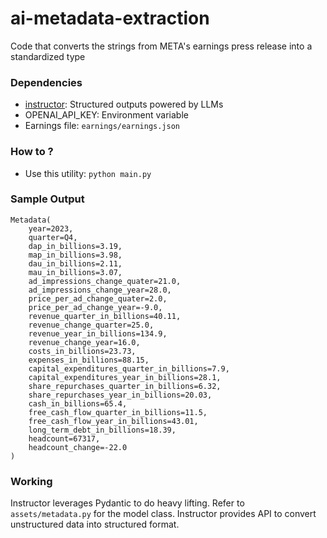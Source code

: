 # ai-metadata-extraction
Code that converts the strings from META's earnings press release into a standardized type

### Dependencies
- [instructor](https://github.com/jxnl/instructor): Structured outputs powered by LLMs
- OPENAI_API_KEY: Environment variable
- Earnings file: ```earnings/earnings.json```

### How to ?
- Use this utility: ```python main.py```

### Sample Output
```
Metadata(
    year=2023,
    quarter=Q4,
    dap_in_billions=3.19,
    map_in_billions=3.98,
    dau_in_billions=2.11,
    mau_in_billions=3.07,
    ad_impressions_change_quater=21.0,
    ad_impressions_change_year=28.0,
    price_per_ad_change_quater=2.0,
    price_per_ad_change_year=-9.0,
    revenue_quarter_in_billions=40.11,
    revenue_change_quarter=25.0,
    revenue_year_in_billions=134.9,
    revenue_change_year=16.0,
    costs_in_billions=23.73,
    expenses_in_billions=88.15,
    capital_expenditures_quarter_in_billions=7.9,
    capital_expenditures_year_in_billions=28.1,
    share_repurchases_quarter_in_billions=6.32,
    share_repurchases_year_in_billions=20.03,
    cash_in_billions=65.4,
    free_cash_flow_quarter_in_billions=11.5,
    free_cash_flow_year_in_billions=43.01,
    long_term_debt_in_billions=18.39,
    headcount=67317,
    headcount_change=-22.0
)
```

### Working
Instructor leverages Pydantic to do heavy lifting. Refer to ```assets/metadata.py``` for the model class. Instructor provides API to convert unstructured data into structured format.

